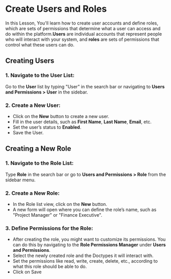 #  Create Users and Roles 
  
In this Lesson, You'll learn how to create user accounts and define roles, which are sets of permissions that determine what a user can access and do within the platform.**Users** are individual accounts that represent people who will interact with your system, and **roles** are sets of permissions that control what these users can do.

## Creating Users

### 1. Navigate to the User List:
Go to the **User** list by typing "User" in the search bar or navigating to **Users and Permissions > User** in the sidebar.
  
### 2. Create a New User:

- Click on the **New** button to create a new user.
- Fill in the user details, such as **First Name**, **Last Name**, **Email**, etc.
- Set the user’s status to **Enabled**.
- Save the User.

## Creating a New Role

### 1. Navigate to the Role List:
   Type **Role** in the search bar or go to **Users and Permissions > Role** from the sidebar menu.
    
 ### 2. Create a New Role:
 -   In the Role list view, click on the **New** button.
-   A new form will open where you can define the role’s name, such as "Project Manager" or "Finance Executive".

### 3. Define Permissions for the Role:
-   After creating the role, you might want to customize its permissions. You can do this by navigating to the **Role Permissions Manager** under **Users and Permissions**.
-   Select the newly created role and the Doctypes it will interact with.
-   Set the permissions like read, write, create, delete, etc., according to what this role should be able to do.
- Click on Save 


    
    
<!--stackedit_data:
eyJoaXN0b3J5IjpbLTE5NzYwNzMyNywxNDg4MDE0MzE4LC0xNz
A2NTMzMjI3LDE0Mjc4NDQzMiwtMTA2OTg0ODc3MV19
-->